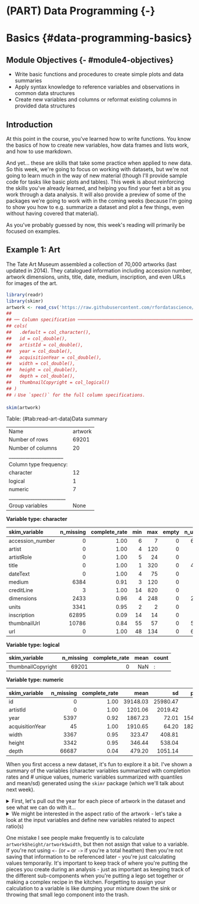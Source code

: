 









# (PART) Data Programming {-}

# Basics {#data-programming-basics}

## Module Objectives  {- #module4-objectives}

- Write basic functions and procedures to create simple plots and data summaries
- Apply syntax knowledge to reference variables and observations in common data structures
- Create new variables and columns or reformat existing columns in provided data structures


## Introduction

At this point in the course, you've learned how to write functions. You know the basics of how to create new variables, how data frames and lists work, and how to use markdown.

And yet... these are skills that take some practice when applied to new data. So this week, we're going to focus on working with datasets, but we're not going to learn much in the way of new material (though I'll provide sample code for tasks like basic plots and tables). This week is about reinforcing the skills you've already learned, and helping you find your feet a bit as you work through a data analysis. It will also provide a preview of some of the packages we're going to work with in the coming weeks (because I'm going to show you how to e.g. summarize a dataset and plot a few things, even without having covered that material). 


As you've probably guessed by now, this week's reading will primarily be focused on examples.

## Example 1: Art
The Tate Art Museum assembled a collection of 70,000 artworks (last updated in 2014). They catalogued information including accession number, artwork dimensions, units, title, date, medium, inscription, and even URLs for images of the art. 


```r
library(readr)
library(skimr)
artwork <- read_csv('https://raw.githubusercontent.com/rfordatascience/tidytuesday/master/data/2021/2021-01-12/artwork.csv')
## 
## ── Column specification ────────────────────────────────────────────────────────
## cols(
##   .default = col_character(),
##   id = col_double(),
##   artistId = col_double(),
##   year = col_double(),
##   acquisitionYear = col_double(),
##   width = col_double(),
##   height = col_double(),
##   depth = col_double(),
##   thumbnailCopyright = col_logical()
## )
## ℹ Use `spec()` for the full column specifications.

skim(artwork)
```


Table: (\#tab:read-art-data)Data summary

|                         |        |
|:------------------------|:-------|
|Name                     |artwork |
|Number of rows           |69201   |
|Number of columns        |20      |
|_______________________  |        |
|Column type frequency:   |        |
|character                |12      |
|logical                  |1       |
|numeric                  |7       |
|________________________ |        |
|Group variables          |None    |


**Variable type: character**

|skim_variable    | n_missing| complete_rate| min| max| empty| n_unique| whitespace|
|:----------------|---------:|-------------:|---:|---:|-----:|--------:|----------:|
|accession_number |         0|          1.00|   6|   7|     0|    69201|          0|
|artist           |         0|          1.00|   4| 120|     0|     3336|          0|
|artistRole       |         0|          1.00|   5|  24|     0|       19|          0|
|title            |         0|          1.00|   1| 320|     0|    43529|          0|
|dateText         |         0|          1.00|   4|  75|     0|     2736|          0|
|medium           |      6384|          0.91|   3| 120|     0|     3401|          0|
|creditLine       |         3|          1.00|  14| 820|     0|     3209|          0|
|dimensions       |      2433|          0.96|   4| 248|     0|    25575|          0|
|units            |      3341|          0.95|   2|   2|     0|        1|          0|
|inscription      |     62895|          0.09|  14|  14|     0|        1|          0|
|thumbnailUrl     |     10786|          0.84|  55|  57|     0|    58415|          0|
|url              |         0|          1.00|  48| 134|     0|    69201|          0|


**Variable type: logical**

|skim_variable      | n_missing| complete_rate| mean|count |
|:------------------|---------:|-------------:|----:|:-----|
|thumbnailCopyright |     69201|             0|  NaN|:     |


**Variable type: numeric**

|skim_variable   | n_missing| complete_rate|     mean|       sd|   p0|      p25|   p50|   p75|   p100|hist  |
|:---------------|---------:|-------------:|--------:|--------:|----:|--------:|-----:|-----:|------:|:-----|
|id              |         0|          1.00| 39148.03| 25980.47|    3| 19096.00| 37339| 54712| 129068|▇▇▅▁▁ |
|artistId        |         0|          1.00|  1201.06|  2019.42|    0|   558.00|   558|  1137|  19232|▇▁▁▁▁ |
|year            |      5397|          0.92|  1867.23|    72.01| 1545|  1817.00|  1831|  1953|   2012|▁▁▇▆▆ |
|acquisitionYear |        45|          1.00|  1910.65|    64.20| 1823|  1856.00|  1856|  1982|   2013|▇▁▁▁▅ |
|width           |      3367|          0.95|   323.47|   408.81|    3|   118.00|   175|   345|  11960|▇▁▁▁▁ |
|height          |      3342|          0.95|   346.44|   538.04|    6|   117.00|   190|   359|  37500|▇▁▁▁▁ |
|depth           |     66687|          0.04|   479.20|  1051.14|    1|    48.25|   190|   450|  18290|▇▁▁▁▁ |

When you first access a new dataset, it's fun to explore it a bit. I've shown a summary of the variables (character variables summarized with completion rates and # unique values, numeric variables summarized with quantiles and mean/sd) generated using the `skimr` package (which we'll talk about next week). 

<details class="ex"><summary>First, let's pull out the year for each piece of artwork in the dataset and see what we can do with it...</summary>

```r
head(artwork$year)
## [1]   NA   NA 1785   NA 1826 1826
```

We reference a column of the dataset by name using `dataset_name$column_name`, and since our data is stored in `artwork`, and we want the column named `year`, we use `artwork$year` to get access to the data we want.

I've used the `head` command to show only the first few values (so that the output isn't overwhelming). When we have output like this, it is useful to summarize the output in some way:


```r
summary(artwork$year)
##    Min. 1st Qu.  Median    Mean 3rd Qu.    Max.    NA's 
##    1545    1817    1831    1867    1953    2012    5397
```

That's much less output, but we might want to instead make a chart:

```r
hist(artwork$year)
```

<img src="image/hist-data-col-1.png" width="2100" />
Personally, I much prefer the graphical version. It's informative (though it does leave out NA values) and shows that there are pieces going back to the 1500s, but that most pieces were made in the early 1800s or late 1900s. 

</details>

<details class="ex"><summary>We might be interested in the aspect ratio of the artwork - let's take a look at the input variables and define new variables related to aspect ratio(s)</summary>


```r
hist(artwork$width)
hist(artwork$depth)
hist(artwork$height)
```

<img src="image/hist-dims-art-1.png" width="33%" /><img src="image/hist-dims-art-2.png" width="33%" /><img src="image/hist-dims-art-3.png" width="33%" />

So all of our variables are skewed quite a bit, and we know from the existence of the `units` column that they may not be in the same unit, either...


```r
table(artwork$units)
## 
##    mm 
## 65860
```

Except apparently they are, so ... cool. That does make life easier.

To define a new variable that exists on its own, we might do something like this:

```r
aspect_hw <- artwork$height/artwork$width
hist(aspect_hw)
hist(log(aspect_hw))
```

<img src="image/hist-aspect-ratio-calc-1.png" width="49%" /><img src="image/hist-aspect-ratio-calc-2.png" width="49%" />

Ok, interesting. Most things are pretty square-ish, but there are obviously quite a few exceptions in both directions.

The one problem with how we've done this is that we now have a data frame with all of our data in it, and a separate variable `aspect_hw`, that is not attached to our data frame. That's not ideal - it's easy to lose track of the variable, it's easy to accidentally "sort" the variable so that the row order isn't the same as in the original data frame... there are all sorts of potential issues.

So, the better way to define a new variable is to add a new **column** to the data frame:

```r
artwork$aspect_hw <- artwork$height/artwork$width
```

(We'll learn an easier way to do this later, but this is functional, if not pretty, for now).

The downside to this is that we have to write out `artwork$aspect_hw` each time we want to reference the variable. That is a pain, but one that's relatively temporary (we'll get to a better way to do this in a couple of weeks). A little bit of extra typing is definitely worth it if you don't lose data you want to keep.

</details>

One mistake I see people make frequently is to calculate `artwork$height/artwork$width`, but then not assign that value to a variable. If you're not using `<-` (or `=` or `->` if you're a total heathen) then you're not saving that information to be referenced later - you're just calculating values temporarily. It's important to keep track of where you're putting the pieces you create during an analysis - just as important as keeping track of the different sub-components when you're putting a lego set together or making a complex recipe in the kitchen. Forgetting to assign your calculation to a variable is like dumping your mixture down the sink or throwing that small lego component into the trash.


